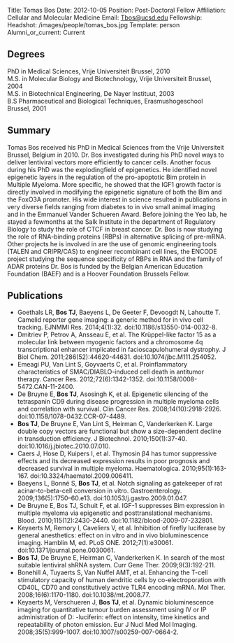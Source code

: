 Title: Tomas Bos
Date: 2012-10-05
Position: Post-Doctoral Fellow
Affiliation: Cellular and Molecular Medicine
Email: Tbos@ucsd.edu
Fellowship:
Headshot: /images/people/tomas_bos.jpg
Template: person
Alumni_or_current: Current

## Degrees
PhD in Medical Sciences, Vrije Universiteit Brussel, 2010<br>
M.S. in Molecular Biology and Biotechnology, Vrije Universiteit Brussel, 2004<br>
M.S. in Biotechnical Engineering, De Nayer Instituut, 2003<br>
B.S Pharmaceutical and Biological Techniques, Erasmushogeschool Brussel, 2001<br>




## Summary

Tomas Bos received his PhD in Medical Sciences from the Vrije Universiteit Brussel, Belgium in 2010. Dr. Bos investigated during his PhD novel ways to deliver lentiviral vectors more efficiently to cancer cells. Another focus during his PhD was the explodingfield of epigenetics. He identified novel epigenetic layers in the regulation of the pro-apoptotic Bim protein in Multiple Myeloma. More specific, he showed that the IGF1 growth factor is directly involved in modifying the epigenetic signature of both the Bim and the FoxO3A promoter. His wide interest in science resulted in publications in very diverse fields ranging from diabetes to in vivo small animal imaging and in the Emmanuel Vander Schueren Award. Before joining the Yeo lab, he stayed a fewmonths at the Salk Institute in the department of Regulatory Biology to study the role of CTCF in breast cancer. Dr. Bos is now studying the role of RNA-binding proteins (RBPs) in alternative splicing of pre-mRNA. Other projects he is involved in are the use of genomic engineering tools (TALEN and CRIPR/CAS) to engineer recombinant cell lines, the ENCODE project studying the sequence specificity of RBPs in RNA and the family of ADAR proteins Dr. Bos is funded by the Belgian American Education Foundation (BAEF) and is a Hoover Foundation Brussels Fellow.


## Publications

*	Goethals LR, **Bos TJ**, Baeyens L, De Geeter F, Devoogdt N, Lahoutte T. Camelid reporter gene imaging: a generic method for in vivo cell tracking. EJNMMI Res. 2014;4(1):32. doi:10.1186/s13550-014-0032-8.
* 	Dmitriev P, Petrov A, Ansseau E, et al. The Krüppel-like factor 15 as a molecular link between myogenic factors and a chromosome 4q transcriptional enhancer implicated in facioscapulohumeral dystrophy. J Biol Chem. 2011;286(52):44620-44631. doi:10.1074/jbc.M111.254052.
*	Emeagi PU, Van Lint S, Goyvaerts C, et al. Proinflammatory characteristics of SMAC/DIABLO-induced cell death in antitumor therapy. Cancer Res. 2012;72(6):1342-1352. doi:10.1158/0008-5472.CAN-11-2400.
* 	De Bruyne E, **Bos TJ**, Asosingh K, et al. Epigenetic silencing of the tetraspanin CD9 during disease progression in multiple myeloma cells and correlation with survival. Clin Cancer Res. 2008;14(10):2918-2926. doi:10.1158/1078-0432.CCR-07-4489.
* 	**Bos TJ**, De Bruyne E, Van Lint S, Heirman C, Vanderkerken K. Large double copy vectors are functional but show a size-dependent decline in transduction efficiency. J Biotechnol. 2010;150(1):37-40. doi:10.1016/j.jbiotec.2010.07.010.
* 	Caers J, Hose D, Kuipers I, et al. Thymosin β4 has tumor suppressive effects and its decreased expression results in poor prognosis and decreased survival in multiple myeloma. Haematologica. 2010;95(1):163-167. doi:10.3324/haematol.2009.006411.
*	Baeyens L, Bonné S, **Bos TJ**, et al. Notch signaling as gatekeeper of rat acinar-to-beta-cell conversion in vitro. Gastroenterology. 2009;136(5):1750–60.e13. doi:10.1053/j.gastro.2009.01.047.
*	De Bruyne E, Bos TJ, Schuit F, et al. IGF-1 suppresses Bim expression in multiple myeloma via epigenetic and posttranslational mechanisms. Blood. 2010;115(12):2430-2440. doi:10.1182/blood-2009-07-232801.
*	Keyaerts M, Remory I, Caveliers V, et al. Inhibition of firefly luciferase by general anesthetics: effect on in vitro and in vivo bioluminescence imaging. Hamblin M, ed. PLoS ONE. 2012;7(1):e30061. doi:10.1371/journal.pone.0030061.
*	**Bos TJ**, De Bruyne E, Heirman C, Vanderkerken K. In search of the most suitable lentiviral shRNA system. Curr Gene Ther. 2009;9(3):192-211.
*	Bonehill A, Tuyaerts S, Van Nuffel AMT, et al. Enhancing the T-cell stimulatory capacity of human dendritic cells by co-electroporation with CD40L, CD70 and constitutively active TLR4 encoding mRNA. Mol Ther. 2008;16(6):1170-1180. doi:10.1038/mt.2008.77.
*	Keyaerts M, Verschueren J, **Bos TJ**, et al. Dynamic bioluminescence imaging for quantitative tumour burden assessment using IV or IP administration of D: -luciferin: effect on intensity, time kinetics and repeatability of photon emission. Eur J Nucl Med Mol Imaging. 2008;35(5):999-1007. doi:10.1007/s00259-007-0664-2.
